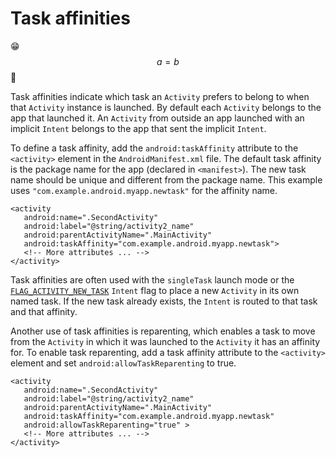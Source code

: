 # Task affinities

😁 $$a = b$$ 🍉 

Task affinities indicate which task an `Activity` prefers to belong to when that `Activity` instance is launched. By default each `Activity` belongs to the app that launched it. An `Activity` from outside an app launched with an implicit `Intent` belongs to the app that sent the implicit `Intent`.

To define a task affinity, add the `android:taskAffinity` attribute to the `<activity>` element in the `AndroidManifest.xml` file. The default task affinity is the package name for the app \(declared in `<manifest>`\). The new task name should be unique and different from the package name. This example uses `"com.example.android.myapp.newtask"` for the affinity name.

```markup
<activity
   android:name=".SecondActivity"
   android:label="@string/activity2_name"
   android:parentActivityName=".MainActivity"
   android:taskAffinity="com.example.android.myapp.newtask">
   <!-- More attributes ... -->
</activity>
```

Task affinities are often used with the `singleTask` launch mode or the [`FLAG_ACTIVITY_NEW_TASK`](https://developer.android.com/reference/android/content/Intent.html#FLAG_ACTIVITY_NEW_TASK) `Intent` flag to place a new `Activity` in its own named task. If the new task already exists, the `Intent` is routed to that task and that affinity.

Another use of task affinities is reparenting, which enables a task to move from the `Activity` in which it was launched to the `Activity` it has an affinity for. To enable task reparenting, add a task affinity attribute to the `<activity>` element and set `android:allowTaskReparenting` to true.

```markup
<activity
   android:name=".SecondActivity"
   android:label="@string/activity2_name"
   android:parentActivityName=".MainActivity"
   android:taskAffinity="com.example.android.myapp.newtask"
   android:allowTaskReparenting="true" >
   <!-- More attributes ... -->
</activity>
```


